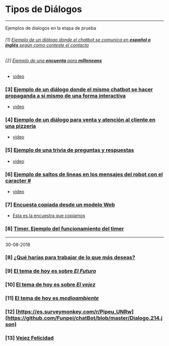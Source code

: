 

# Tipos de Diálogos

______________________
Ejemplos de díalogos en la etapa de prueba


###### [1] [Ejemplo de un diálogo donde el chatbot se comunica en **español o inglés** según como conteste el contacto](https://github.com/Funpei/chatBot/blob/master/Dialogo.15.json)


###### [2] [Ejemplo de una **encuenta** para **milleneans**](https://github.com/Funpei/chatBot/blob/master/Dialogo.43.json)
* [video](https://youtu.be/0W4Tn87q22o)

### [3] [Ejemplo de un diálogo donde el mismo chatbot se hacer **propaganda a si mismo** de una forma interactiva](https://github.com/Funpei/chatBot/blob/master/Dialogo.65.json)
* [video](https://youtu.be/ryZTDZhiAf0) 

### [4] [Ejemplo de un diálogo para **venta y atención al cliente en una pizzería**](https://github.com/Funpei/chatBot/blob/master/Dialogo.69.json)
* [video](https://youtu.be/1ZRx8V4rGms)

### [5] [Ejemplo de una **trivia de preguntas y respuestas**](https://github.com/Funpei/chatBot/blob/master/Dialogo.78.json)
* [video](https://youtu.be/3Cc60zRSGTY)

### [6] [Ejemplo de **saltos de lineas** en los mensajes del robot con el caracter #](https://github.com/Funpei/chatBot/blob/master/Dialogo.47.json)
* [video](https://www.youtube.com/watch?v=WH2yk9Vu1mk)

### [7] [**Encuesta** copiada desde un **modelo Web**](https://github.com/Funpei/chatBot/blob/master/Dialogo.58.json)
* [Esta es la encuestra que copiamos](https://es.surveymonkey.com/r/PIPEU_2018)

### [8] [Timer. Ejemplo del funcionamiento del timer](https://github.com/Funpei/chatBot/blob/master/Dialogo.912.json)

________
30-08-2018

### [8] [¿Qué harías para trabajar de lo que más deseas?](https://github.com/Funpei/chatBot/blob/master/Dialogo.244.json)

### [9] [El tema de hoy es sobre *El Futuro*](https://github.com/Funpei/chatBot/blob/master/Dialogo.254.json)

### [10] [El tema de hoy es sobre *El vejez*](https://github.com/Funpei/chatBot/blob/master/Dialogo.263.json)

### [11] [El tema de hoy es *medioambiente*](https://github.com/Funpei/chatBot/blob/master/Dialogo.274.json)

### [12] [https://es.surveymonkey.com/r/Pipeu_UNRw](https://github.com/Funpei/chatBot/blob/master/Dialogo.214.json)

### [13] [Vejez Felicidad](https://github.com/Funpei/chatBot/blob/master/Dialogo.232.json)


